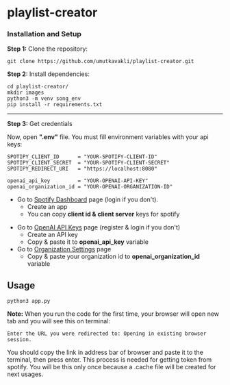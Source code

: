 # playlist-creator




### Installation and Setup

<b>Step 1:</b> Clone the repository: 
```
git clone https://github.com/umutkavakli/playlist-creator.git
```
<b>Step 2:</b> Install dependencies:
```
cd playlist-creator/
mkdir images
python3 -m venv song_env
pip install -r requirements.txt
```
<hr>

<b>Step 3:</b> Get credentials

Now, open <b>".env"</b> file. You must fill environment variables with your api keys: 

```
SPOTIPY_CLIENT_ID      = "YOUR-SPOTIFY-CLIENT-ID"
SPOTIPY_CLIENT_SECRET  = "YOUR-SPOTIFY-CLIENT-SECRET"
SPOTIPY_REDIRECT_URI   = "https://localhost:8080"

openai_api_key         = "YOUR-OPENAI-API-KEY"
openai_organization_id = "YOUR-OPENAI-ORGANIZATION-ID"
```

- Go to [Spotify Dashboard](https://developer.spotify.com/dashboard) page (login if you don't).
    - Create an app
    - You can copy <b>client id & client server</b> keys for spotify


* Go to [OpenAI API Keys](https://platform.openai.com/account/api-keys) page (register & login if you don't)
    * Create an API key
    * Copy & paste it to <b>openai_api_key</b> variable
* Go to [Organization Settings](https://platform.openai.com/account/org-settings) page
    * Copy & paste your organization id to <b>openai_organization_id</b> variable

## Usage

```
python3 app.py
```
<b>Note:</b> When you run the code for the first time, your browser will open new tab and you will see this on terminal:

```
Enter the URL you were redirected to: Opening in existing browser session.
```

You should copy the link in address bar of browser and paste it to the terminal, then press enter. This process is needed for getting token from spotify. You will be this only once because a .cache file will be created for next usages. 